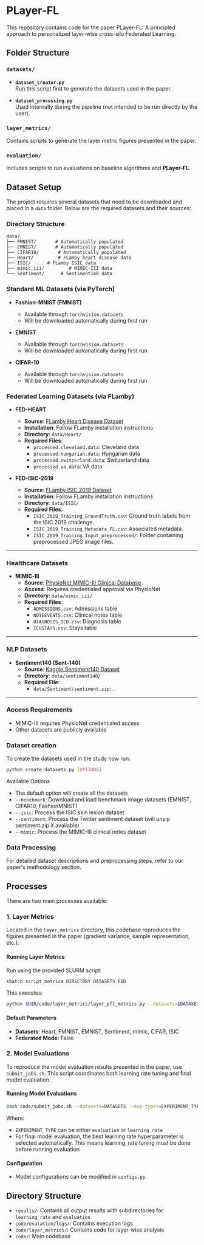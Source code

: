 # PLayer-FL

This repository contains code for the paper PLayer-FL: A principled approach to personalized layer-wise cross-silo Federated Learning.

## Folder Structure

### `datasets/`
- **`dataset_creator.py`**  
  Run this script first to generate the datasets used in the paper.

- **`dataset_processing.py`**  
  Used internally during the pipeline (not intended to be run directly by the user).

### `layer_metrics/`
Contains scripts to generate the layer metric figures presented in the paper.

### `evaluation/`
Includes scripts to run evaluations on baseline algorithms and **PLayer-FL**.

## Dataset Setup

The project requires several datasets that need to be downloaded and placed in a `data` folder. Below are the required datasets and their sources:

### Directory Structure
```
data/
├── FMNIST/       # Automatically populated
├── EMNIST/       # Automatically populated
├── CIFAR10/       # Automatically populated
├── Heart/         # FLamby heart disease data
├── ISIC/      # FLamby ISIC data
├── mimic_iii/         # MIMIC-III data
└── Sentiment/      # Sentiment140 data
```

### Standard ML Datasets (via PyTorch)
- **Fashion-MNIST (FMNIST)**
  - Available through `torchvision.datasets`
  - Will be downloaded automatically during first run

- **EMNIST**
  - Available through `torchvision.datasets`
  - Will be downloaded automatically during first run

- **CIFAR-10**
  - Available through `torchvision.datasets`
  - Will be downloaded automatically during first run

### Federated Learning Datasets (via FLamby)

- **FED-HEART**
  - **Source**: [FLamby Heart Disease Dataset](https://github.com/owkin/FLamby/tree/main/flamby/datasets/fed_heart_disease)
  - **Installation**: Follow FLamby installation instructions
  - **Directory**: `data/Heart/`
  - **Required Files**:
    - `processed.cleveland.data`: Cleveland data
    - `processed.hungarian.data`: Hungarian data
    - `processed.switzerland.data`: Switzerland data
    - `processed.va.data`: VA data

- **FED-ISIC-2019**
  - **Source**: [FLamby ISIC 2019 Dataset](https://github.com/owkin/FLamby/tree/main/flamby/datasets/fed_isic2019)
  - **Installation**: Follow FLamby installation instructions
  - **Directory**: `data/ISIC/`
  - **Required Files**:
    - `ISIC_2019_Training_GroundTruth.csv`: Ground truth labels from the ISIC 2019 challenge.
    - `ISIC_2019_Training_Metadata_FL.csv`: Associated metadata.
    - `ISIC_2019_Training_Input_preprocessed/`: Folder containing preprocessed JPEG image files.

---

### Healthcare Datasets

- **MIMIC-III**
  - **Source**: [PhysioNet MIMIC-III Clinical Database](https://physionet.org/content/mimiciii/1.4/)
  - **Access**: Requires credentialed approval via PhysioNet
  - **Directory**: `data/mimic_iii/`
  - **Required Files**:
    - `ADMISSIONS.csv`: Admissions table
    - `NOTEEVENTS.csv`: Clinical notes table
    - `DIAGNOSIS_ICD.csv`: Diagnosis table
    - `ICUSTAYS.csv`: Stays table

---

### NLP Datasets

- **Sentiment140 (Sent-140)**
  - **Source**: [Kaggle Sentiment140 Dataset](https://www.kaggle.com/datasets/kazanova/sentiment140)
  - **Directory**: `data/sentiment140/`
  - **Required File**:
    - `data/Sentiment/sentiment.zip`: .

---


### Access Requirements
- MIMIC-III requires PhysioNet credentialed access
- Other datasets are publicly available

### Dataset creation
To create the datasets used in the study now run:

```bash
python create_datasets.py [OPTIONS]
```

Available Options
- The default option will create all the datasets
- `--benchmark`: Download and load benchmark image datasets (EMNIST, CIFAR10, FashionMNIST)
- `--isic`: Process the ISIC skin lesion dataset
- `--sentiment`: Process the Twitter sentiment dataset (will unzip sentiment.zip if available)
- `--mimic`: Process the MIMIC-III clinical notes dataset


### Data Processing
For detailed dataset descriptions and preprocessing steps, refer to our paper's methodology section.

## Processes
There are two main processes available:

### 1. Layer Metrics

Located in the `layer_metrics` directory, this codebase reproduces the figures presented in the paper (gradient variance, sample representation, etc.).

#### Running Layer Metrics

Run using the provided SLURM script:

```bash
sbatch script_metrics DIRECTORY DATASETS FED
```

This executes:
```bash
python $DIR/code/layer_metrics/layer_pfl_metrics.py --datasets=$DATASETS --federated=$FED
```

#### Default Parameters
- **Datasets**: Heart, FMNIST, EMNIST, Sentiment, mimic, CIFAR, ISIC
- **Federated Mode**: False

### 2. Model Evaluations

To reproduce the model evaluation results presented in the paper, use `submit_jobs.sh`. This script coordinates both learning rate tuning and final model evaluation.

#### Running Model Evaluations

```bash
bash code/submit_jobs.sh --datasets=DATASETS --exp-types=EXPERIMENT_TYPE --dir=/custom/path
```

Where:
- `EXPERIMENT_TYPE` can be either `evaluation` or `learning_rate`
- For final model evaluation, the best learning rate hyperparameter is selected automatically. This means learning_rate tuning must be done before running evaluation

#### Configuration
- Model configurations can be modified in `configs.py`

## Directory Structure

- `results/`: Contains all output results with subdirectories for `learning_rate` and `evaluation`
- `code/evalation/logs/`: Contains execution logs
- `code/layer_metrics/`: Contains code for layer-wise analysis
- `code/`: Main codebase

